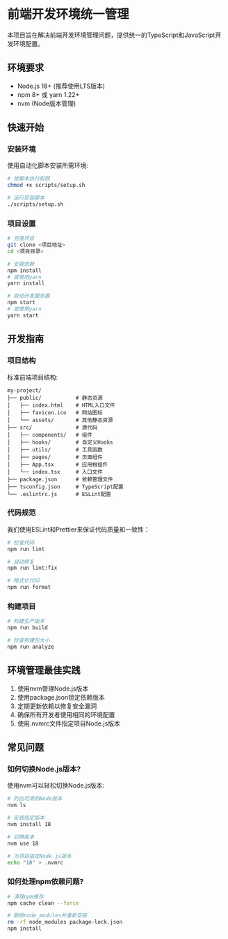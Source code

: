 # 前端开发环境统一管理

本项目旨在解决前端开发环境管理问题，提供统一的TypeScript和JavaScript开发环境配置。

## 环境要求

- Node.js 18+ (推荐使用LTS版本)
- npm 8+ 或 yarn 1.22+
- nvm (Node版本管理)

## 快速开始

### 安装环境

使用自动化脚本安装所需环境:

```bash
# 给脚本执行权限
chmod +x scripts/setup.sh

# 运行安装脚本
./scripts/setup.sh
```

### 项目设置

```bash
# 克隆项目
git clone <项目地址>
cd <项目目录>

# 安装依赖
npm install
# 或使用yarn
yarn install

# 启动开发服务器
npm start
# 或使用yarn
yarn start
```

## 开发指南

### 项目结构

标准前端项目结构:

```
my-project/
├── public/           # 静态资源
│   ├── index.html    # HTML入口文件
│   ├── favicon.ico   # 网站图标
│   └── assets/       # 其他静态资源
├── src/              # 源代码
│   ├── components/   # 组件
│   ├── hooks/        # 自定义Hooks
│   ├── utils/        # 工具函数
│   ├── pages/        # 页面组件
│   ├── App.tsx       # 应用根组件
│   └── index.tsx     # 入口文件
├── package.json      # 依赖管理文件
├── tsconfig.json     # TypeScript配置
└── .eslintrc.js      # ESLint配置
```

### 代码规范

我们使用ESLint和Prettier来保证代码质量和一致性：

```bash
# 检查代码
npm run lint

# 自动修复
npm run lint:fix

# 格式化代码
npm run format
```

### 构建项目

```bash
# 构建生产版本
npm run build

# 检查构建包大小
npm run analyze
```

## 环境管理最佳实践

1. 使用nvm管理Node.js版本
2. 使用package.json锁定依赖版本
3. 定期更新依赖以修复安全漏洞
4. 确保所有开发者使用相同的环境配置
5. 使用.nvmrc文件指定项目Node.js版本

## 常见问题

### 如何切换Node.js版本?

使用nvm可以轻松切换Node.js版本:

```bash
# 列出可用的Node版本
nvm ls

# 安装指定版本
nvm install 18

# 切换版本
nvm use 18

# 为项目指定Node.js版本
echo "18" > .nvmrc
```

### 如何处理npm依赖问题?

```bash
# 清理npm缓存
npm cache clean --force

# 删除node_modules并重新安装
rm -rf node_modules package-lock.json
npm install
```
